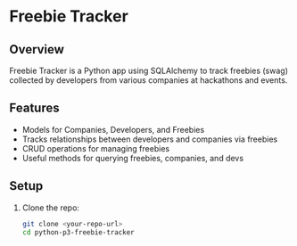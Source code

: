 # Freebie Tracker

## Overview
Freebie Tracker is a Python app using SQLAlchemy to track freebies (swag) collected by developers from various companies at hackathons and events.

## Features
- Models for Companies, Developers, and Freebies
- Tracks relationships between developers and companies via freebies
- CRUD operations for managing freebies
- Useful methods for querying freebies, companies, and devs

## Setup

1. Clone the repo:
   ```bash
   git clone <your-repo-url>
   cd python-p3-freebie-tracker
